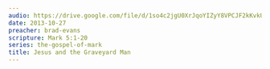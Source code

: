 ```yaml
---
audio: https://drive.google.com/file/d/1so4c2jgU0XrJqoYIZyY8VPCJF2kKvkUR/view
date: 2013-10-27
preacher: brad-evans
scripture: Mark 5:1-20
series: the-gospel-of-mark
title: Jesus and the Graveyard Man
---
```

